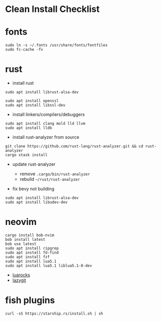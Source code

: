 # Clean Install Checklist 

# fonts

```
sudo ln -s ~/.fonts /usr/share/fonts/fontfiles
sudo fc-cache -fv
```

# rust

- install rust
```
sudo apt install librust-alsa-dev

sudo apt install openssl
sudo apt install libssl-dev 
```

- install linkers/compilers/debuggers
```
sudo apt install clang mold lld llvm
sudo apt install lldb
```

- install rust-analyzer from source
```
git clone https://github.com/rust-lang/rust-analyzer.git && cd rust-analyzer
cargo xtask install
```
- update rust-analyzer
    - remove `.cargo/bin/rust-analyzer`
    - rebuild `~/rust/rust-analyzer`

- fix bevy not building
```
sudo apt install librust-alsa-dev
sudo apt install libudev-dev
```

# neovim
```
cargo install bob-nvim
bob install latest
bob use latest
sudo apt install ripgrep
sudo apt install fd-find
sudo apt install fzf
sudo apt install lua5.1
sudo apt install lua5.1 liblua5.1-0-dev
```

- [luarocks](https://luarocks.org/)
- [lazygit](https://github.com/jesseduffield/lazygit?tab=readme-ov-file#ubuntu)

# fish plugins
```
curl -sS https://starship.rs/install.sh | sh
```

